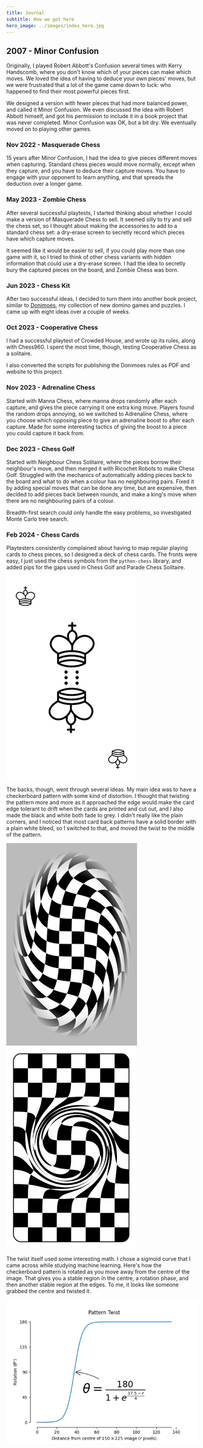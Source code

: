 ```yaml
---
title: Journal
subtitle: How we got here
hero_image: ../images/index_hero.jpg
---
```

## 2007 - Minor Confusion
Originally, I played Robert Abbott's Confusion several times with Kerry
Handscomb, where you don't know which of your pieces can make which moves. We
loved the idea of having to deduce your own pieces' moves, but we were
frustrated that a lot of the game came down to luck: who happened to find their
most powerful pieces first.

We designed a version with fewer pieces that had more balanced power, and called
it Minor Confusion. We even discussed the idea with Robert Abbott himself, and
got his permission to include it in a book project that was never completed.
Minor Confusion was OK, but a bit dry. We eventually moved on to playing other
games.

### Nov 2022 - Masquerade Chess
15 years after Minor Confusion, I had the idea to give pieces different moves
when capturing. Standard chess pieces would move normally, except when they
capture, and you have to deduce their capture moves. You have to engage with
your opponent to learn anything, and that spreads the deduction over a longer
game.

### May 2023 - Zombie Chess
After several successful playtests, I started thinking about whether I could
make a version of Masquerade Chess to sell. It seemed silly to try and sell the
chess set, so I thought about making the accessories to add to a standard chess
set: a dry-erase screen to secretly record which pieces have which capture
moves.

It seemed like it would be easier to sell, if you could play more than one game
with it, so I tried to think of other chess variants with hidden information
that could use a dry-erase screen. I had the idea to secretly bury the captured
pieces on the board, and Zombie Chess was born.

### Jun 2023 - Chess Kit
After two successful ideas, I decided to turn them into another book project,
similar to [Donimoes], my collection of new domino games and puzzles. I came up
with eight ideas over a couple of weeks.

[Donimoes]: https://donkirkby.github.io/donimoes/

### Oct 2023 - Cooperative Chess
I had a successful playtest of Crowded House, and wrote up its rules, along with
Chess960. I spent the most time, though, testing Cooperative Chess as a
solitaire.

I also converted the scripts for publishing the Donimoes rules as PDF and
website to this project.

### Nov 2023 - Adrenaline Chess
Started with Manna Chess, where manna drops randomly after each capture, and
gives the piece carrying it one extra king move. Players found the random drops
annoying, so we switched to Adrenaline Chess, where you choose which opposing
piece to give an adrenaline boost to after each capture. Made for some
interesting tactics of giving the boost to a piece you could capture it back
from.

### Dec 2023 - Chess Golf
Started with Neighbour Chess Solitaire, where the pieces borrow their
neighbour's move, and then merged it with Ricochet Robots to make Chess Golf.
Struggled with the mechanics of automatically adding pieces back to the board
and what to do when a colour has no neighbouring pairs. Fixed it by adding
special moves that can be done any time, but are expensive, then decided to
add pieces back between rounds, and make a king's move when there are no
neighbouring pairs of a colour.

Breadth-first search could only handle the easy problems, so investigated Monte
Carlo tree search.

### Feb 2024 - Chess Cards
Playtesters consistently complained about having to map regular playing cards
to chess pieces, so I designed a deck of chess cards. The fronts were easy, I
just used the chess symbols from the `python-chess` library, and added pips for
the gaps used in Chess Golf and Parade Chess Solitaire.

[![card-front]][card-front]

The backs, though, went through several ideas. My main idea was to have a
checkerboard pattern with some kind of distortion. I thought that twisting the
pattern more and more as it approached the edge would make the card edge
tolerant to drift when the cards are printed and cut out, and I also made the
black and white both fade to grey. I didn't really like the plain corners, and
I noticed that most card back patterns have a solid border with a plain white
bleed, so I switched to that, and moved the twist to the middle of the pattern.

[![back-fade]][back-fade]
[![back-trimmed]][back-trimmed]

The twist itself used some interesting math. I chose a sigmoid curve that I
came across while studying machine learning. Here's how the checkerboard pattern
is rotated as you move away from the centre of the image. That gives you a
stable region in the centre, a rotation phase, and then another stable region
at the edges. To me, it looks like someone grabbed the centre and twisted it.

[![twist-plot]][twist-plot]

[card-front]: images/card-K.png
[back-fade]: images/back-fade.png
[back-trimmed]: images/back-trimmed.png
[twist-plot]: images/twist-plot.png

